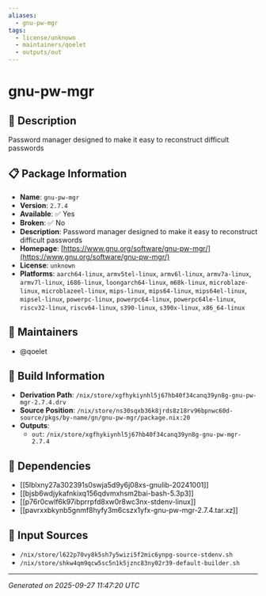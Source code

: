 ```yaml
---
aliases:
  - gnu-pw-mgr
tags:
  - license/unknown
  - maintainers/qoelet
  - outputs/out
---
```


# gnu-pw-mgr

## 📝 Description

Password manager designed to make it easy to reconstruct difficult passwords

## 📋 Package Information

- **Name**: `gnu-pw-mgr`
- **Version**: `2.7.4`
- **Available**: ✅ Yes
- **Broken**: ✅ No
- **Description**: Password manager designed to make it easy to reconstruct difficult passwords
- **Homepage**: [https://www.gnu.org/software/gnu-pw-mgr/](https://www.gnu.org/software/gnu-pw-mgr/)
- **License**: `unknown`
- **Platforms**: `aarch64-linux`, `armv5tel-linux`, `armv6l-linux`, `armv7a-linux`, `armv7l-linux`, `i686-linux`, `loongarch64-linux`, `m68k-linux`, `microblaze-linux`, `microblazeel-linux`, `mips-linux`, `mips64-linux`, `mips64el-linux`, `mipsel-linux`, `powerpc-linux`, `powerpc64-linux`, `powerpc64le-linux`, `riscv32-linux`, `riscv64-linux`, `s390-linux`, `s390x-linux`, `x86_64-linux`
## 👥 Maintainers

- @qoelet


## 🔧 Build Information

- **Derivation Path**: `/nix/store/xgfhykiynhl5j67hb40f34canq39yn8g-gnu-pw-mgr-2.7.4.drv`
- **Source Position**: `/nix/store/ns30sqxb36k8jrds8z18rv96bpnwc60d-source/pkgs/by-name/gn/gnu-pw-mgr/package.nix:20`
- **Outputs**:
  - `out`:  `/nix/store/xgfhykiynhl5j67hb40f34canq39yn8g-gnu-pw-mgr-2.7.4`

## 🔗 Dependencies

- [[5lblxny27a302391s0swja5d9y6j08xs-gnulib-20241001]]
- [[bjsb6wdjykafnkixq156qdvmxhsm2bai-bash-5.3p3]]
- [[p76r0cwlf6k97ibprrpfd8xw0r8wc3nx-stdenv-linux]]
- [[pavrxxbkynb5gnmf8hyfy3m6cszx1yfx-gnu-pw-mgr-2.7.4.tar.xz]]

## 📁 Input Sources

- `/nix/store/l622p70vy8k5sh7y5wizi5f2mic6ynpg-source-stdenv.sh`
- `/nix/store/shkw4qm9qcw5sc5n1k5jznc83ny02r39-default-builder.sh`

---
*Generated on 2025-09-27 11:47:20 UTC*
